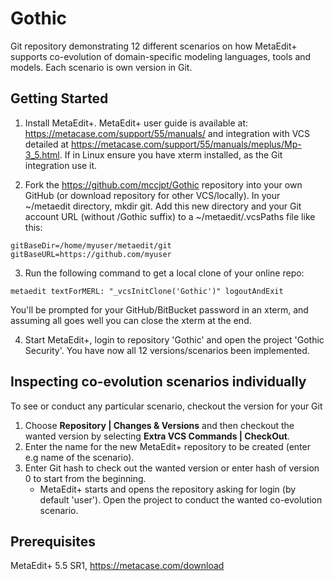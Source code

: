 # Gothic
Git repository demonstrating 12 different scenarios on how MetaEdit+ supports co-evolution of domain-specific modeling languages, tools and models. Each scenario is own version in Git. 

## Getting Started

1. Install MetaEdit+. 
MetaEdit+ user guide is available at: https://metacase.com/support/55/manuals/ and integration with VCS detailed at https://metacase.com/support/55/manuals/meplus/Mp-3_5.html. If in Linux ensure you have xterm installed, as the Git integration use it. 

2. Fork the https://github.com/mccjpt/Gothic repository into your own GitHub (or download repository for other VCS/locally). In your ~/metaedit directory, mkdir git. Add this new directory and your Git account URL (without /Gothic suffix) to a ~/metaedit/.vcsPaths file like this:
```
gitBaseDir=/home/myuser/metaedit/git
gitBaseURL=https://github.com/myuser
```
3. Run the following command to get a local clone of your online repo:
```
metaedit textForMERL: "_vcsInitClone('Gothic')" logoutAndExit
```
You'll be prompted for your GitHub/BitBucket password in an xterm, and assuming all goes well you can close the xterm at the end.

4. Start MetaEdit+, login to repository 'Gothic' and open the project 'Gothic Security'. 
You have now all 12 versions/scenarios been implemented. 

## Inspecting co-evolution scenarios individually
To see or conduct any particular scenario, checkout the version for your Git
1. Choose **Repository | Changes & Versions** and then checkout the wanted version by selecting **Extra VCS Commands | CheckOut**. 
2. Enter the name for the new MetaEdit+ repository to be created (enter e.g name of the scenario). 
3. Enter Git hash to check out the wanted version or enter hash of version 0 to start from the beginning.
   - MetaEdit+ starts and opens the repository asking for login (by default 'user'). Open the project to conduct the wanted co-evolution scenario.

## Prerequisites
MetaEdit+ 5.5 SR1, https://metacase.com/download
